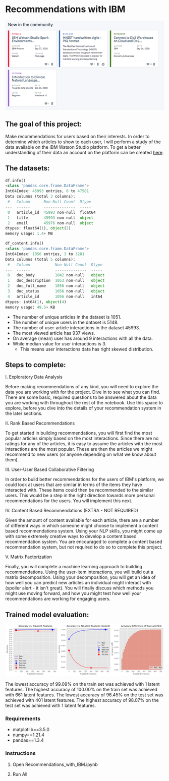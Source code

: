 # Recommendations with IBM

![IBM Watson Studio community dashboard](pics/community_dashboard.png "IBM Watson Studio platform")


## The goal of this project:

Make recommendations for users based on their interests. In order to determine which articles to show to each user, I will perform a study of the data available on the IBM Watson Studio platform. To get a better understanding of their data an account on the platform can be created [here](https://dataplatform.cloud.ibm.com/).


## The datasets:

```python
df.info()
<class 'pandas.core.frame.DataFrame'>
Int64Index: 45993 entries, 0 to 47581
Data columns (total 3 columns):
 #   Column      Non-Null Count  Dtype  
---  ------      --------------  -----  
 0   article_id  45993 non-null  float64
 1   title       45993 non-null  object 
 2   email       45976 non-null  object 
dtypes: float64(1), object(2)
memory usage: 1.4+ MB
```

```python
df_content.info()
<class 'pandas.core.frame.DataFrame'>
Int64Index: 1056 entries, 3 to 3281
Data columns (total 5 columns):
 #   Column           Non-Null Count  Dtype 
---  ------           --------------  ----- 
 0   doc_body         1042 non-null   object
 1   doc_description  1053 non-null   object
 2   doc_full_name    1056 non-null   object
 3   doc_status       1056 non-null   object
 4   article_id       1056 non-null   int64 
dtypes: int64(1), object(4)
memory usage: 49.5+ KB
```

- The number of unique articles in the dataset is 1051.
- The number of unique users in the dataset is 5148.
- The number of user-article interactions in the dataset 45993.
- The most viewed article has 937 views.
- On average (mean) user has around 9 interactions with all the data.
- While median value for user interactions is 3.
	- This means user interactions data has right skewed distribution.


## Steps to complete:

I. Exploratory Data Analysis

Before making recommendations of any kind, you will need to explore the data you are working with for the project. Dive in to see what you can find. There are some basic, required questions to be answered about the data you are working with throughout the rest of the notebook. Use this space to explore, before you dive into the details of your recommendation system in the later sections.

II. Rank Based Recommendations

To get started in building recommendations, you will first find the most popular articles simply based on the most interactions. Since there are no ratings for any of the articles, it is easy to assume the articles with the most interactions are the most popular. These are then the articles we might recommend to new users (or anyone depending on what we know about them).

III. User-User Based Collaborative Filtering

In order to build better recommendations for the users of IBM's platform, we could look at users that are similar in terms of the items they have interacted with. These items could then be recommended to the similar users. This would be a step in the right direction towards more personal recommendations for the users. You will implement this next.

IV. Content Based Recommendations (EXTRA - NOT REQUIRED)

Given the amount of content available for each article, there are a number of different ways in which someone might choose to implement a content based recommendations system. Using your NLP skills, you might come up with some extremely creative ways to develop a content based recommendation system. You are encouraged to complete a content based recommendation system, but not required to do so to complete this project.

V. Matrix Factorization

Finally, you will complete a machine learning approach to building recommendations. Using the user-item interactions, you will build out a matrix decomposition. Using your decomposition, you will get an idea of how well you can predict new articles an individual might interact with (spoiler alert - it isn't great). You will finally discuss which methods you might use moving forward, and how you might test how well your recommendations are working for engaging users.


## Trained model evaluation:

![Train accuracy vs test accuracy by latent features](pics/prediction_stats.png "Train accuracy vs test accuracy by latent features")

The lowest accuracy of 99.09% on the train set was achieved with 1 latent features.
The highest accuracy of 100.00% on the train set was achieved with 661 latent features.
The lowest accuracy of 96.45% on the test set was achieved with 401 latent features.
The highest accuracy of 98.07% on the test set was achieved with 1 latent features.


### Requirements

- matplotlib==3.5.0
- numpy==1.21.4
- pandas==1.3.4


### Instructions

1. Open Recommendations_with_IBM.ipynb

2. Run All
